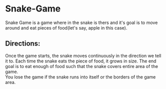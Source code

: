 # Snake-Game
Snake Game is a game where in the snake is thers and it's goal is to move around and eat pieces of food(let's say, apple in this case).
## Directions:
Once the game starts, the snake moves continuously in the direction we tell it to. Each time the snake eats the piece of food, it grows in size. The end goal is to eat enough of food such that the snake covers entire area of the game.\
You lose the game if the snake runs into itself or the borders of the game area.

